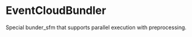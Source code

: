 EventCloudBundler
=================

Special bunder_sfm that supports parallel execution with preprocessing.
